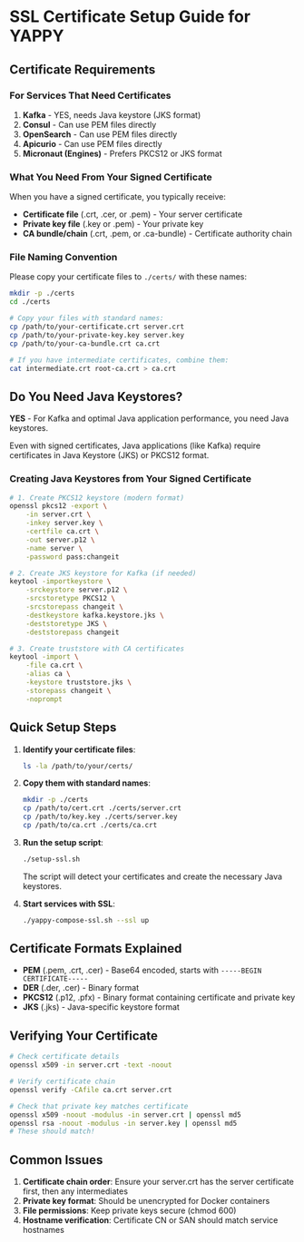 # SSL Certificate Setup Guide for YAPPY

## Certificate Requirements

### For Services That Need Certificates

1. **Kafka** - YES, needs Java keystore (JKS format)
2. **Consul** - Can use PEM files directly
3. **OpenSearch** - Can use PEM files directly
4. **Apicurio** - Can use PEM files directly
5. **Micronaut (Engines)** - Prefers PKCS12 or JKS format

### What You Need From Your Signed Certificate

When you have a signed certificate, you typically receive:
- **Certificate file** (.crt, .cer, or .pem) - Your server certificate
- **Private key file** (.key or .pem) - Your private key
- **CA bundle/chain** (.crt, .pem, or .ca-bundle) - Certificate authority chain

### File Naming Convention

Please copy your certificate files to `./certs/` with these names:

```bash
mkdir -p ./certs
cd ./certs

# Copy your files with standard names:
cp /path/to/your-certificate.crt server.crt
cp /path/to/your-private-key.key server.key
cp /path/to/your-ca-bundle.crt ca.crt

# If you have intermediate certificates, combine them:
cat intermediate.crt root-ca.crt > ca.crt
```

## Do You Need Java Keystores?

**YES** - For Kafka and optimal Java application performance, you need Java keystores.

Even with signed certificates, Java applications (like Kafka) require certificates in Java Keystore (JKS) or PKCS12 format.

### Creating Java Keystores from Your Signed Certificate

```bash
# 1. Create PKCS12 keystore (modern format)
openssl pkcs12 -export \
    -in server.crt \
    -inkey server.key \
    -certfile ca.crt \
    -out server.p12 \
    -name server \
    -password pass:changeit

# 2. Create JKS keystore for Kafka (if needed)
keytool -importkeystore \
    -srckeystore server.p12 \
    -srcstoretype PKCS12 \
    -srcstorepass changeit \
    -destkeystore kafka.keystore.jks \
    -deststoretype JKS \
    -deststorepass changeit

# 3. Create truststore with CA certificates
keytool -import \
    -file ca.crt \
    -alias ca \
    -keystore truststore.jks \
    -storepass changeit \
    -noprompt
```

## Quick Setup Steps

1. **Identify your certificate files**:
   ```bash
   ls -la /path/to/your/certs/
   ```

2. **Copy them with standard names**:
   ```bash
   mkdir -p ./certs
   cp /path/to/cert.crt ./certs/server.crt
   cp /path/to/key.key ./certs/server.key
   cp /path/to/ca.crt ./certs/ca.crt
   ```

3. **Run the setup script**:
   ```bash
   ./setup-ssl.sh
   ```
   The script will detect your certificates and create the necessary Java keystores.

4. **Start services with SSL**:
   ```bash
   ./yappy-compose-ssl.sh --ssl up
   ```

## Certificate Formats Explained

- **PEM** (.pem, .crt, .cer) - Base64 encoded, starts with `-----BEGIN CERTIFICATE-----`
- **DER** (.der, .cer) - Binary format
- **PKCS12** (.p12, .pfx) - Binary format containing certificate and private key
- **JKS** (.jks) - Java-specific keystore format

## Verifying Your Certificate

```bash
# Check certificate details
openssl x509 -in server.crt -text -noout

# Verify certificate chain
openssl verify -CAfile ca.crt server.crt

# Check that private key matches certificate
openssl x509 -noout -modulus -in server.crt | openssl md5
openssl rsa -noout -modulus -in server.key | openssl md5
# These should match!
```

## Common Issues

1. **Certificate chain order**: Ensure your server.crt has the server certificate first, then any intermediates
2. **Private key format**: Should be unencrypted for Docker containers
3. **File permissions**: Keep private keys secure (chmod 600)
4. **Hostname verification**: Certificate CN or SAN should match service hostnames